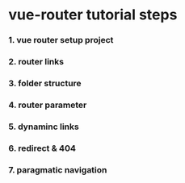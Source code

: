 # vue-router tutorial steps

### 1. vue router setup project

### 2. router links

### 3. folder structure

### 4. router parameter

### 5. dynaminc links

### 6. redirect & 404

### 7. paragmatic navigation
